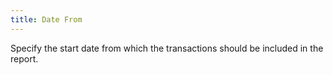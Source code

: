 ```yaml
---
title: Date From
---
```



Specify the start date from which the transactions should be included in the report.
